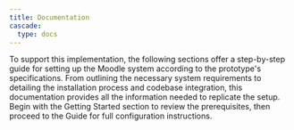 ```yaml
---
title: Documentation
cascade:
  type: docs
---
```


To support this implementation, the following sections offer a step-by-step guide for setting up the Moodle system according to the prototype's specifications. From outlining the necessary system requirements to detailing the installation process and codebase integration, this documentation provides all the information needed to replicate the setup. Begin with the Getting Started section to review the prerequisites, then proceed to the Guide for full configuration instructions.


